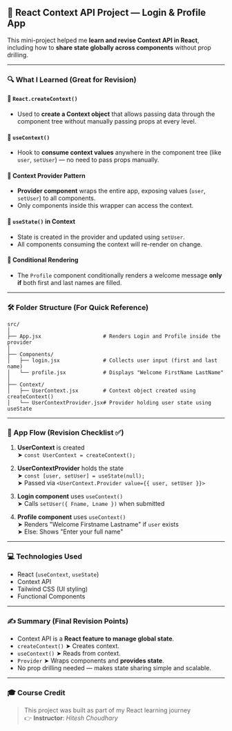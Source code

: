 ## 📘 React Context API Project — Login & Profile App

This mini-project helped me **learn and revise Context API in React**, including how to **share state globally across components** without prop drilling.

---

### 🔍 What I Learned (Great for Revision)

#### 🧠 `React.createContext()`

- Used to **create a Context object** that allows passing data through the component tree without manually passing props at every level.

#### 🧠 `useContext()`

- Hook to **consume context values** anywhere in the component tree (like `user`, `setUser`) — no need to pass props manually.

#### 🧠 Context Provider Pattern

- **Provider component** wraps the entire app, exposing values (`user`, `setUser`) to all components.
- Only components inside this wrapper can access the context.

#### 🧠 `useState()` in Context

- State is created in the provider and updated using `setUser`.
- All components consuming the context will re-render on change.

#### 🧠 Conditional Rendering

- The `Profile` component conditionally renders a welcome message **only if** both first and last names are filled.

---

### 🛠 Folder Structure (For Quick Reference)

```
src/
│
├── App.jsx                    # Renders Login and Profile inside the provider
│
├── Components/
│   ├── login.jsx              # Collects user input (first and last name)
│   └── profile.jsx            # Displays "Welcome FirstName LastName"
│
├── Context/
│   ├── UserContext.jsx        # Context object created using createContext()
│   └── UserContextProvider.jsx# Provider holding user state using useState
```

---

### 🔁 App Flow (Revision Checklist ✅)

1. **UserContext** is created  
   ➤ `const UserContext = createContext();`

2. **UserContextProvider** holds the state  
   ➤ `const [user, setUser] = useState(null);`  
   ➤ Passed via `<UserContext.Provider value={{ user, setUser }}>`

3. **Login component** uses `useContext()`  
   ➤ Calls `setUser({ Fname, Lname })` when submitted

4. **Profile component** uses `useContext()`  
   ➤ Renders "Welcome Firstname Lastname" if `user` exists  
   ➤ Else: Shows "Enter your full name"

---

### 💻 Technologies Used

- React (`useContext`, `useState`)
- Context API
- Tailwind CSS (UI styling)
- Functional Components

---

### ✍️ Summary (Final Revision Points)

- Context API is a **React feature to manage global state**.
- `createContext()` ➤ Creates context.
- `useContext()` ➤ Reads from context.
- `Provider` ➤ Wraps components and **provides state**.
- No prop drilling needed — makes state sharing simple and scalable.

---

### 🎓 Course Credit

> This project was built as part of my React learning journey  
> 👉 **Instructor**: _Hitesh Choudhary_
